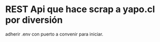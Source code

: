 <h1>REST Api que hace scrap a yapo.cl por diversión</h1>

adherir .env con puerto a convenir para iniciar.
